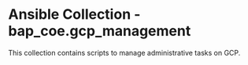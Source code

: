# Ansible Collection - bap_coe.gcp_management

This collection contains scripts to manage administrative tasks on GCP.